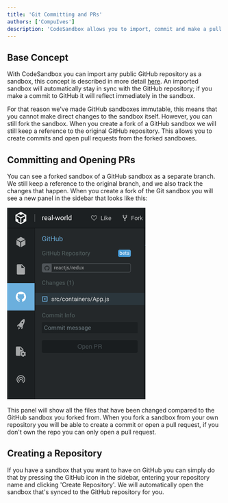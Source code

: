 ```yaml
---
title: 'Git Committing and PRs'
authors: ['CompuIves']
description: 'CodeSandbox allows you to import, commit and make a pull requests to GitHub repositories.'
---
```


## Base Concept

With CodeSandbox you can import any public GitHub repository as a sandbox, this concept is described in more detail [here](/docs/importing#import-from-github). An imported sandbox will automatically stay in sync with the GitHub repository; if you make a commit to GitHub it will reflect immediately in the sandbox.

For that reason we've made GitHub sandboxes immutable, this means that you cannot make direct changes to the sandbox itself. However, you can still fork the sandbox. When you create a fork of a GitHub sandbox we will still keep a reference to the original GitHub repository. This allows you to create commits and open pull requests from the forked sandboxes.

## Committing and Opening PRs

You can see a forked sandbox of a GitHub sandbox as a separate branch. We still keep a reference to the original branch, and we also track the changes that happen. When you create a fork of the Git sandbox you will see a new panel in the sidebar that looks like this:

![GitHub Sidebar](./images/github-sidebar.png)

This panel will show all the files that have been changed compared to the GitHub sandbox you forked from. When you fork a sandbox from your own repository you will be able to create a commit or open a pull request, if you don't own the repo you can only open a pull request.

## Creating a Repository

If you have a sandbox that you want to have on GitHub you can simply do that by pressing the GitHub icon in the sidebar, entering your repository name and clicking 'Create Repository'. We will automatically open the sandbox that's synced to the GitHub repository for you.
